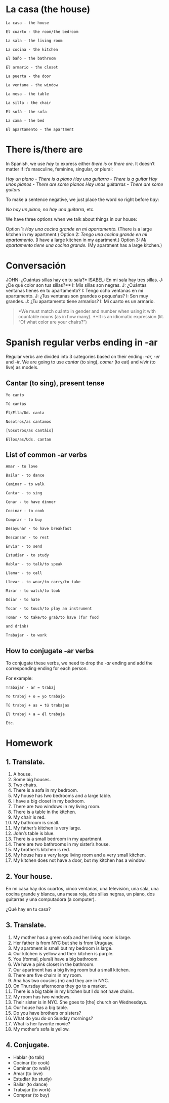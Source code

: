 # La casa (the house)

    La casa - the house

    El cuarto - the room/the bedroom

    La sala - the living room

    La cocina - the kitchen

    El baño - the bathroom

    El armario - the closet

    La puerta - the door

    La ventana - the window

    La mesa - the table

    La silla - the chair

    El sofá - the sofa

    La cama - the bed

    El apartamento - the apartment

# There is/there are

In Spanish, we use *hay* to express either *there is* or *there are*. It doesn’t matter if it’s masculine, feminine, singular, or plural:

*Hay un piano - There is a piano*
*Hay una guitarra - There is a guitar*
*Hay unos pianos - There are some pianos*
*Hay unas guitarras - There are some guitars*

To make a sentence negative, we just place the word *no* right before *hay*:

*No hay un piano, no hay una guitarra,* etc.

We have three options when we talk about things in our house:

Option 1: *Hay una cocina grande en mi apartamento.* (There is a large kitchen in my apartment.)
Option 2: *Tengo una cocina grande en mi apartamento.* (I have a large kitchen in my apartment.)
Option 3: *Mi apartamento tiene una cocina grande.* (My apartment has a large kitchen.)

# Conversación

JOHN: ¿Cuántas sillas hay en tu sala?*
ISABEL: En mi sala hay tres sillas.
J: ¿De qué color son tus sillas?**
I: Mis sillas son negras.
J: ¿Cuántas ventanas tienes en tu apartamento?
I: Tengo ocho ventanas en mi apartamento.
J: ¿Tus ventanas son grandes o pequeñas?
I: Son muy grandes.
J: ¿Tu apartamento tiene armarios?
I: Mi cuarto es un armario.

> *We must match cuánto in gender and number when using it with countable nouns (as in how many).
> **It is an idiomatic expression (lit. “Of what color are your chairs?”)

# Spanish regular verbs ending in -ar

Regular verbs are divided into 3 categories based on their ending: *-ar, -er* and *-ir*. We are going to use *cantar* (to sing), *comer* (to eat) and *vivir* (to live) as models. 

## Cantar (to sing), present tense

    Yo canto

    Tú cantas

    Él/Ella/Ud. canta

    Nosotros/as cantamos

    [Vosotros/as cantáis]

    Ellos/as/Uds. cantan

## List of common -ar verbs

    Amar - to love

    Bailar - to dance

    Caminar - to walk

    Cantar - to sing

    Cenar - to have dinner

    Cocinar - to cook

    Comprar - to buy

    Desayunar - to have breakfast

    Descansar - to rest

    Enviar - to send

    Estudiar - to study

    Hablar - to talk/to speak

    Llamar - to call

    Llevar - to wear/to carry/to take

    Mirar - to watch/to look

    Odiar - to hate

    Tocar - to touch/to play an instrument

    Tomar - to take/to grab/to have (for food 

    and drink)

    Trabajar - to work

## How to conjugate -ar verbs

To conjugate these verbs, we need to drop the *-ar* ending and add the corresponding ending for each person.

For example:

    Trabajar - ar = trabaj

    Yo trabaj + o = yo trabajo

    Tú trabaj + as = tú trabajas

    Él trabaj + a = él trabaja

    Etc. 

# Homework

## 1. Translate.

1. A house.
2. Some big houses.
3. Two chairs.
4. There is a sofa in my bedroom.
5. My house has two bedrooms and a large table.
6. I have a big closet in my bedroom.
7. There are two windows in my living room.
8. There is a table in the kitchen.
9. My chair is red.
10. My bathroom is small.
11. My father’s kitchen is very large.
12. John’s table is blue.
13. There is a small bedroom in my apartment.
14. There are two bathrooms in my sister’s house.
15. My brother’s kitchen is red.
16. My house has a very large living room and a very small kitchen.
17. My kitchen does not have a door, but my kitchen has a window.

## 2. Your house.
En mi casa hay dos cuartos, cinco ventanas, una televisión, una sala, una cocina grande y blanca, una mesa roja, dos sillas negras, un piano, dos guitarras y una computadora (a computer).

¿Qué hay en tu casa?

## 3. Translate.
1. My mother has a green sofa and her living room is large.
2. Her father is from NYC but she is from Uruguay.
3. My apartment is small but my bedroom is large.
4. Our kitchen is yellow and their kitchen is purple.
5. You (formal, plural) have a big bathroom.
6. We have a pink closet in the bathroom.
7. Our apartment has a big living room but a small kitchen.
8. There are five chairs in my room.
9. Ana has two cousins (m) and they are in NYC.
10. On Thursday afternoons they go to a market.
11. There is a big table in my kitchen but I do not have chairs.
12. My room has two windows.
13. Their sister is in NYC. She goes to [the] church on Wednesdays.
14. Our house has a big table.
15. Do you have brothers or sisters?
16. What do you do on Sunday mornings?
17. What is her favorite movie?
18. My mother’s sofa is yellow.

## 4. Conjugate.

- Hablar (to talk)
- Cocinar (to cook) 
- Caminar (to walk) 
- Amar (to love)
- Estudiar (to study) 
- Bailar (to dance) 
- Trabajar (to work)
- Comprar (to buy)